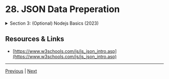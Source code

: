 # 28. JSON Data Preperation

<details>
  <summary> Section 3: (Optional) Nodejs Basics (2023) </summary>

  -   [Codebase: Codeforudemy](../codebase/discord-bots/Codeforudemy/)

</details>

## Resources & Links

-  [https://www.w3schools.com/js/js_json_intro.asp](https://www.w3schools.com/js/js_json_intro.asp)

---

[Previous](./27_functions-text-lecture.md) | [Next](./29_JSON-Data-text-lecture.md)